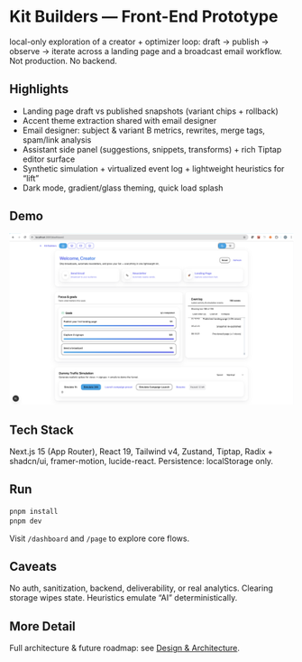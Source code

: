 # Kit Builders — Front-End Prototype

local-only exploration of a creator + optimizer loop: draft → publish → observe → iterate across a landing page and a broadcast email workflow. Not production. No backend.

## Highlights

- Landing page draft vs published snapshots (variant chips + rollback)
- Accent theme extraction shared with email designer
- Email designer: subject & variant B metrics, rewrites, merge tags, spam/link analysis
- Assistant side panel (suggestions, snippets, transforms) + rich Tiptap editor surface
- Synthetic simulation + virtualized event log + lightweight heuristics for “lift”
- Dark mode, gradient/glass theming, quick load splash

## Demo

[![Demo video](docs/demo-poster.png)](https://github.com/user-attachments/assets/454375fc-ef22-4d71-8727-8400b961466d)



## Tech Stack

Next.js 15 (App Router), React 19, Tailwind v4, Zustand, Tiptap, Radix + shadcn/ui, framer-motion, lucide-react. Persistence: localStorage only.

## Run

```bash
pnpm install
pnpm dev
```

Visit `/dashboard` and `/page` to explore core flows.

## Caveats

No auth, sanitization, backend, deliverability, or real analytics. Clearing storage wipes state. Heuristics emulate “AI” deterministically.

## More Detail

Full architecture & future roadmap: see [Design & Architecture](./design_doc.md).
